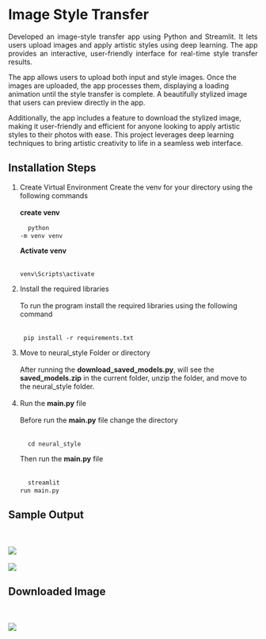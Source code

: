 <h1>Image Style Transfer</h1>
<p align = "justify">
Developed an image-style transfer app using Python and Streamlit. It lets users upload images and apply artistic styles using deep learning. 
The app provides an interactive, user-friendly interface for real-time style transfer results.

The app allows users to upload both input and style images. Once the images are uploaded, the app processes them, displaying a loading animation until the style transfer is complete. 
A beautifully stylized image that users can preview directly in the app.

Additionally, the app includes a feature to download the stylized image, making it user-friendly and efficient for anyone looking to apply artistic styles to their photos with ease. 
This project leverages deep learning techniques to bring artistic creativity to life in a seamless web interface.
</p>

<h2>Installation Steps</h2>

1. Create Virtual Environment
   Create the venv for your directory using the following commands 
   <br>
   <br>
   <b>create venv</b>
       <pre>
         <code>
             python -m venv venv
         </code>
       </pre>
   <b>Activate venv</b>
       <pre>
         <code>
             venv\Scripts\activate
         </code>
       </pre>
2. Install the required libraries
   <br>
   <br>
   To run the program install the required libraries using the following command
   <br>
   <br>
       <pre>
         <code>
             pip install -r requirements.txt
         </code>
       </pre>
3. Move to neural_style Folder or directory
   <br>
   <br>
   After running the <b>download_saved_models.py</b>, will see the <b>saved_models.zip</b> in the current folder,
   unzip the folder, and move to the neural_style folder.
   <br>
   <br>
4. Run the <b>main.py</b> file
   <br>
   <br>
   Before run the <b>main.py</b> file change the directory
   <br>
   <br>
       <pre>
         <code>
             cd neural_style
         </code>
       </pre>
   Then run the <b>main.py</b> file
   <br>
   <br>
       <pre>
         <code>
             streamlit run main.py
         </code>
       </pre>
     

<h2>Sample Output</h2>
<br>
<br>
   <img src="https://github.com/mariyaviswa/Image_Style_Transfer_Streamlit/blob/master/sample_output%20(1).png">
   <br>
   <br>
   <img src="https://github.com/mariyaviswa/Image_Style_Transfer_Streamlit/blob/master/sample_output%20(2).png">
<h2> Downloaded Image </h2>
   <br>
   <br>
   <img src="https://github.com/mariyaviswa/Image_Style_Transfer_Streamlit/blob/master/sample_output%20(1).jpg">


   
   
   
   
   
